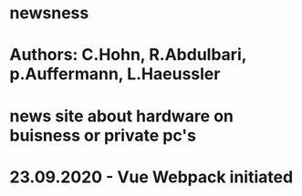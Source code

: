 # newsness
# Authors: C.Hohn, R.Abdulbari, p.Auffermann, L.Haeussler

# news site about hardware on buisness or private pc's

# 23.09.2020 - Vue Webpack initiated
